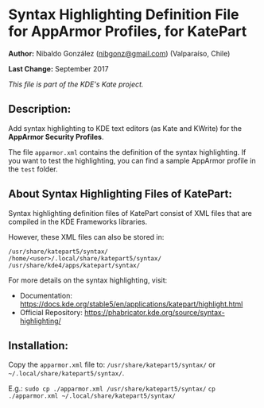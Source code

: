 # Syntax Highlighting Definition File for AppArmor Profiles, for KatePart

**Author:** Nibaldo González (<nibgonz@gmail.com>) (Valparaíso, Chile)

**Last Change:** September 2017

*This file is part of the KDE's Kate project.*

## Description:

Add syntax highlighting to KDE text editors (as Kate and KWrite) 
for the **AppArmor Security Profiles**.

The file `apparmor.xml` contains the definition of the syntax highlighting. 
If you want to test the highlighting, you can find a sample AppArmor profile 
in the `test` folder.

## About Syntax Highlighting Files of KatePart:

Syntax highlighting definition files of KatePart consist of XML files 
that are compiled in the KDE Frameworks libraries.

However, these XML files can also be stored in:

	/usr/share/katepart5/syntax/
	/home/<user>/.local/share/katepart5/syntax/
	/usr/share/kde4/apps/katepart/syntax/

For more details on the syntax highlighting, visit:
* Documentation: https://docs.kde.org/stable5/en/applications/katepart/highlight.html
* Official Repository: https://phabricator.kde.org/source/syntax-highlighting/

## Installation:

Copy the `apparmor.xml` file to: `/usr/share/katepart5/syntax/` or `~/.local/share/katepart5/syntax/`.

E.g.:
	`sudo cp ./apparmor.xml /usr/share/katepart5/syntax/`
	`cp ./apparmor.xml ~/.local/share/katepart5/syntax/`
